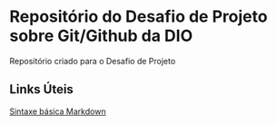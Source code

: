 # Repositório do Desafio de Projeto sobre Git/Github da DIO
Repositório criado para o Desafio de Projeto

## Links Úteis
[Sintaxe básica Markdown](https://www.markdownguide.org/basic-syntax/)
